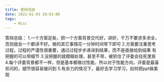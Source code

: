 ```yaml
---
title: 答辩总结
date: 2022-01-03 20:03:00
tags:
    - Misc
---
```

答辩总结：
1.一个方案足矣，把一个方案背景交代好，讲好，千万不要求多求全，否则就会一个都讲不好。做的其它事情花一分钟时间带下即可
2.方案要注重思考过程，过程的严谨性很重要，通过过程步步递进到结果，而不是直接给到结果
有把握的可以带细节
3.没把握的就模糊处理，甚至不带，被抓住了评委会往死里抠
4.每个评委背景都不一样，但是基本都做过性能，所以对于性能方向，评委是最喜欢问的，细节很容易被问到
5.有余力的情况下，最好去学习学习，如何把ppt做美观